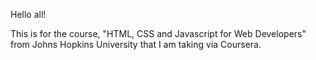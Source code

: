 Hello all!

This is for the course, "HTML, CSS and Javascript for Web Developers" from Johns Hopkins University that I am taking via Coursera.
